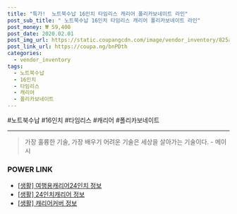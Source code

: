 ```yaml
--- 
title: "특가!  노트북수납 16인치 타임리스 캐리어 폴리카보네이트 라인" 
post_sub_title: " 노트북수납 16인치 타임리스 캐리어 폴리카보네이트 라인" 
post_money: ₩ 59,400 
post_date: 2020.02.01 
post_img_url: https://static.coupangcdn.com/image/vendor_inventory/825a/92630f250a0848c9329f37bb4552825563cdc6287b25509724d48ca16909.jpg 
post_link_url: https://coupa.ng/bnPDth 
categories: 
  - vendor_inventory 
tags: 
  - 노트북수납 
  - 16인치 
  - 타임리스 
  - 캐리어 
  - 폴리카보네이트 
--- 
```

  #노트북수납 #16인치 #타임리스 #캐리어 #폴리카보네이트 
<hr> 

> 가장 훌륭한 기술, 가장 배우기 어려운 기술은 세상을 살아가는 기술이다. - 메이시 


### POWER LINK

* <a href="https://blog.naver.com/sakai111/221768568426" target="_blank"> [생활] 여행용캐리어24인치 정보 </a>
* <a href="https://blog.naver.com/santokki14/221774765124" target="_blank"> [생활] 24인치캐리어 정보 </a>
* <a href="https://blog.naver.com/sakai111/221763681441" target="_blank"> [생활] 캐리어커버 정보 </a>
